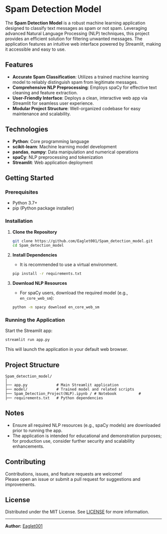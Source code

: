 # Spam Detection Model

The **Spam Detection Model** is a robust machine learning application designed to classify text messages as spam or not spam. Leveraging advanced Natural Language Processing (NLP) techniques, this project provides an efficient solution for filtering unwanted messages. The application features an intuitive web interface powered by Streamlit, making it accessible and easy to use.

## Features

- **Accurate Spam Classification**: Utilizes a trained machine learning model to reliably distinguish spam from legitimate messages.
- **Comprehensive NLP Preprocessing**: Employs spaCy for effective text cleaning and feature extraction.
- **User-Friendly Interface**: Deploys a clean, interactive web app via Streamlit for seamless user experience.
- **Modular Project Structure**: Well-organized codebase for easy maintenance and scalability.

## Technologies

- **Python**: Core programming language
- **scikit-learn**: Machine learning model development
- **pandas**, **numpy**: Data manipulation and numerical operations
- **spaCy**: NLP preprocessing and tokenization
- **Streamlit**: Web application deployment

## Getting Started

### Prerequisites

- Python 3.7+
- pip (Python package installer)

### Installation

1. **Clone the Repository**
   ```bash
   git clone https://github.com/Eaglet001/Spam_detection_model.git
   cd Spam_detection_model
   ```

2. **Install Dependencies**
   - It is recommended to use a virtual environment.
   ```bash
   pip install -r requirements.txt
   ```

3. **Download NLP Resources**
   - For spaCy users, download the required model (e.g., `en_core_web_sm`):
   ```bash
   python -m spacy download en_core_web_sm
   ```

### Running the Application

Start the Streamlit app:
```bash
streamlit run app.py
```
This will launch the application in your default web browser.

## Project Structure

```
Spam_detection_model/
│
├── app.py             # Main Streamlit application
├── model/             # Trained model and related scripts
├── Spam_Detection_Project(NLP).ipynb / # Notebook          # 
├── requirements.txt   # Python dependencies

```

## Notes

- Ensure all required NLP resources (e.g., spaCy models) are downloaded prior to running the app.
- The application is intended for educational and demonstration purposes; for production use, consider further security and scalability enhancements.

## Contributing

Contributions, issues, and feature requests are welcome!  
Please open an issue or submit a pull request for suggestions and improvements.

## License

Distributed under the MIT License. See [LICENSE](LICENSE) for more information.

---

**Author:** [Eaglet001](https://github.com/Eaglet001)
